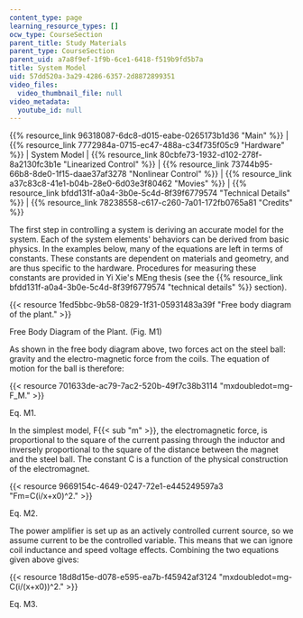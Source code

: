 ```yaml
---
content_type: page
learning_resource_types: []
ocw_type: CourseSection
parent_title: Study Materials
parent_type: CourseSection
parent_uid: a7a8f9ef-1f9b-6ce1-6418-f519b9fd5b7a
title: System Model
uid: 57dd520a-3a29-4286-6357-2d8872899351
video_files:
  video_thumbnail_file: null
video_metadata:
  youtube_id: null
---
```


{{% resource_link 96318087-6dc8-d015-eabe-0265173b1d36 "Main" %}} | {{% resource_link 7772984a-0715-ec47-488a-c34f735f05c9 "Hardware" %}} | System Model | {{% resource_link 80cbfe73-1932-d102-278f-8a2130fc3b1e "Linearized Control" %}} | {{% resource_link 73744b95-66b8-8de0-1f15-daae37af3278 "Nonlinear Control" %}} | {{% resource_link a37c83c8-41e1-b04b-28e0-6d03e3f80462 "Movies" %}} | {{% resource_link bfdd131f-a0a4-3b0e-5c4d-8f39f6779574 "Technical Details" %}} | {{% resource_link 78238558-c617-c260-7a01-172fb0765a81 "Credits" %}}

The first step in controlling a system is deriving an accurate model for the system. Each of the system elements' behaviors can be derived from basic physics. In the examples below, many of the equations are left in terms of constants. These constants are dependent on materials and geometry, and are thus specific to the hardware. Procedures for measuring these constants are provided in Yi Xie's MEng thesis (see the {{% resource_link bfdd131f-a0a4-3b0e-5c4d-8f39f6779574 "technical details" %}} section).

{{< resource 1fed5bbc-9b58-0829-1f31-05931483a39f "Free body diagram of the plant." >}}

Free Body Diagram of the Plant. (Fig. M1)

As shown in the free body diagram above, two forces act on the steel ball: gravity and the electro-magnetic force from the coils. The equation of motion for the ball is therefore:

{{< resource 701633de-ac79-7ac2-520b-49f7c38b3114 "mxdoubledot=mg-F_M." >}}

Eq. M1.

In the simplest model, F{{< sub "m" >}}, the electromagnetic force, is proportional to the square of the current passing through the inductor and inversely proportional to the square of the distance between the magnet and the steel ball. The constant C is a function of the physical construction of the electromagnet.

{{< resource 9669154c-4649-0247-72e1-e445249597a3 "Fm=C(i/x+x0)^2." >}}

Eq. M2.

The power amplifier is set up as an actively controlled current source, so we assume current to be the controlled variable. This means that we can ignore coil inductance and speed voltage effects. Combining the two equations given above gives:

{{< resource 18d8d15e-d078-e595-ea7b-f45942af3124 "mxdoubledot=mg-C(i/(x+x0))^2." >}}

Eq. M3.